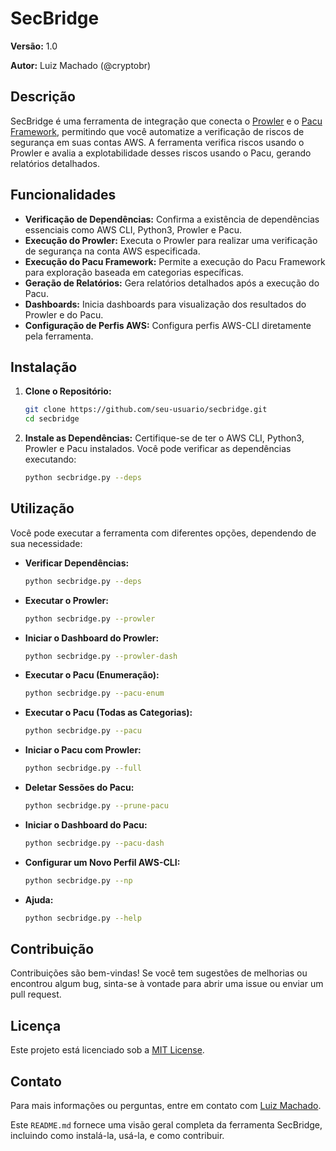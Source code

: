 # SecBridge

**Versão:** 1.0

**Autor:** Luiz Machado (@cryptobr)

## Descrição

SecBridge é uma ferramenta de integração que conecta o [Prowler](https://github.com/prowler-cloud/prowler) e o [Pacu Framework](https://github.com/RhinoSecurityLabs/pacu), permitindo que você automatize a verificação de riscos de segurança em suas contas AWS. A ferramenta verifica riscos usando o Prowler e avalia a explotabilidade desses riscos usando o Pacu, gerando relatórios detalhados.

## Funcionalidades

- **Verificação de Dependências:** Confirma a existência de dependências essenciais como AWS CLI, Python3, Prowler e Pacu.
- **Execução do Prowler:** Executa o Prowler para realizar uma verificação de segurança na conta AWS especificada.
- **Execução do Pacu Framework:** Permite a execução do Pacu Framework para exploração baseada em categorias específicas.
- **Geração de Relatórios:** Gera relatórios detalhados após a execução do Pacu.
- **Dashboards:** Inicia dashboards para visualização dos resultados do Prowler e do Pacu.
- **Configuração de Perfis AWS:** Configura perfis AWS-CLI diretamente pela ferramenta.

## Instalação

1. **Clone o Repositório:**
   ```bash
   git clone https://github.com/seu-usuario/secbridge.git
   cd secbridge
   ```

2. **Instale as Dependências:**
   Certifique-se de ter o AWS CLI, Python3, Prowler e Pacu instalados. Você pode verificar as dependências executando:
   ```bash
   python secbridge.py --deps
   ```

## Utilização

Você pode executar a ferramenta com diferentes opções, dependendo de sua necessidade:

- **Verificar Dependências:**
  ```bash
  python secbridge.py --deps
  ```

- **Executar o Prowler:**
  ```bash
  python secbridge.py --prowler
  ```

- **Iniciar o Dashboard do Prowler:**
  ```bash
  python secbridge.py --prowler-dash
  ```

- **Executar o Pacu (Enumeração):**
  ```bash
  python secbridge.py --pacu-enum
  ```

- **Executar o Pacu (Todas as Categorias):**
  ```bash
  python secbridge.py --pacu
  ```

- **Iniciar o Pacu com Prowler:**
  ```bash
  python secbridge.py --full
  ```

- **Deletar Sessões do Pacu:**
  ```bash
  python secbridge.py --prune-pacu
  ```

- **Iniciar o Dashboard do Pacu:**
  ```bash
  python secbridge.py --pacu-dash
  ```

- **Configurar um Novo Perfil AWS-CLI:**
  ```bash
  python secbridge.py --np
  ```

- **Ajuda:**
  ```bash
  python secbridge.py --help
  ```

## Contribuição

Contribuições são bem-vindas! Se você tem sugestões de melhorias ou encontrou algum bug, sinta-se à vontade para abrir uma issue ou enviar um pull request.

## Licença

Este projeto está licenciado sob a [MIT License](LICENSE).

## Contato

Para mais informações ou perguntas, entre em contato com [Luiz Machado](https://github.com/cryptobr).


Este `README.md` fornece uma visão geral completa da ferramenta SecBridge, incluindo como instalá-la, usá-la, e como contribuir.
